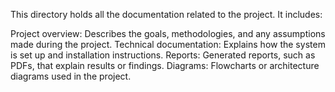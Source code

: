 This directory holds all the documentation related to the project. It includes:

Project overview: Describes the goals, methodologies, and any assumptions made during the project.
Technical documentation: Explains how the system is set up and installation instructions.
Reports: Generated reports, such as PDFs, that explain results or findings.
Diagrams: Flowcharts or architecture diagrams used in the project.